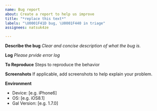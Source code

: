 ```yaml
---
name: Bug report
about: Create a report to help us improve
title: "*replace this text*"
labels: "\U0001F41D bug, \U0001F440 in triage"
assignees: natsuk4ze

---
```


**Describe the bug**
*Clear and concise description of what the bug is.*

**Log**
*Please prvide error log*

**To Reproduce**
Steps to reproduce the behavior

**Screenshots**
If applicable, add screenshots to help explain your problem.

**Environment**
 - Device: [e.g. iPhone6]
 - OS: [e.g. iOS8.1]
 - Gal Version: [e.g. 1.7.0]
